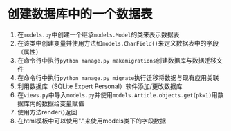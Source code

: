 # 创建数据库中的一个数据表
1. 在`models.py`中创建一个继承`models.Model`的类来表示数据表
1. 在该类中创建变量并使用方法如`models.CharField()`来定义数据表中的字段（属性）
1. 在命令行中执行`python manage.py makemigrations`创建数据库与数据迁移文件
1. 在命令行中执行`python manage.py migrate`执行迁移将数据与现有应用关联
1. 利用数据库（SQLite Expert Personal）软件添加/更改数据库
1. 在`views.py`中导入`models.py`并使用`models.Article.objects.get(pk=1)`用数据库内的数据给变量赋值
1. 使用方法render()返回
1. 在html模板中可以使用"."来使用models类下的字段数据
